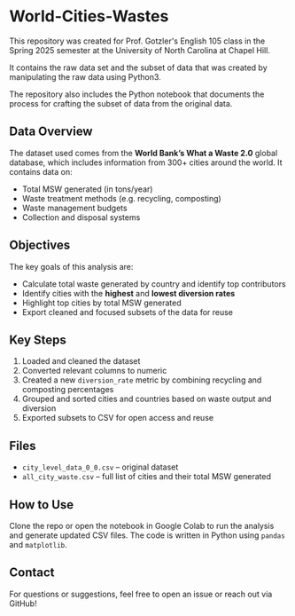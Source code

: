 # World-Cities-Wastes
This repository was created for Prof. Gotzler's English 105 class in the Spring 2025 semester at the University of North Carolina at Chapel Hill.

It contains the raw data set and the subset of data that was created by manipulating the raw data using Python3.

The repository also includes the Python notebook that documents the process for crafting the subset of data from the original data.

## Data Overview

The dataset used comes from the **World Bank’s What a Waste 2.0** global database, which includes information from 300+ cities around the world. It contains data on:

- Total MSW generated (in tons/year)
- Waste treatment methods (e.g. recycling, composting)
- Waste management budgets
- Collection and disposal systems

## Objectives

The key goals of this analysis are:

- Calculate total waste generated by country and identify top contributors
- Identify cities with the **highest** and **lowest diversion rates**
- Highlight top cities by total MSW generated
- Export cleaned and focused subsets of the data for reuse

## Key Steps

1. Loaded and cleaned the dataset
2. Converted relevant columns to numeric
3. Created a new `diversion_rate` metric by combining recycling and composting percentages
4. Grouped and sorted cities and countries based on waste output and diversion
5. Exported subsets to CSV for open access and reuse

## Files

- `city_level_data_0_0.csv` – original dataset
- `all_city_waste.csv` – full list of cities and their total MSW generated


## How to Use

Clone the repo or open the notebook in Google Colab to run the analysis and generate updated CSV files. The code is written in Python using `pandas` and `matplotlib`.

## Contact

For questions or suggestions, feel free to open an issue or reach out via GitHub!
